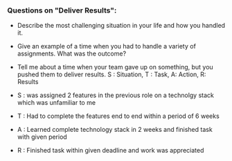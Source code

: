 ### Questions on "Deliver Results":

-   Describe the most challenging situation in your life and how you handled it.
-   Give an example of a time when you had to handle a variety of assignments. What was the outcome?
-   Tell me about a time when your team gave up on something, but you pushed them to deliver results.
S : Situation, T : Task, A: Action, R: Results

-   S : was assigned 2 features in the previous role on a technolgy stack which was unfamiliar to me
    
-   T : Had to complete the features end to end within a period of 6 weeks
    
-   A :  Learned complete technology stack in 2 weeks and finished task with given period
    
-   R : Finished task within given deadline and work was appreciated
    

